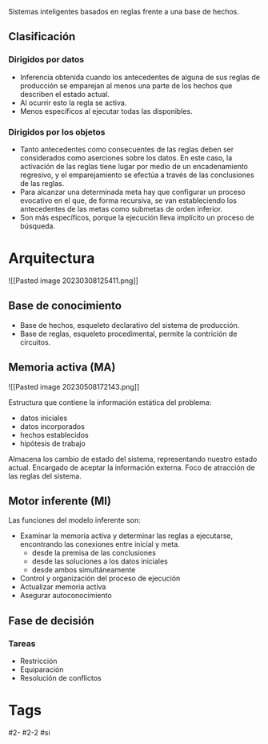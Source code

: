 Sistemas inteligentes basados en reglas frente a una base de hechos.
## Clasificación
### Dirigidos por datos
- Inferencia obtenida cuando los antecedentes de alguna de sus reglas de producción se emparejan al menos una parte de los hechos que describen el estado actual.
- Al ocurrir esto la regla se activa.
- Menos específicos al ejecutar todas las disponibles.

### Dirigidos por los objetos
- Tanto antecedentes como consecuentes de las reglas deben ser considerados como aserciones sobre los datos. En este caso, la activación de las reglas tiene lugar por medio de un encadenamiento regresivo, y el emparejamiento se efectúa a través de las conclusiones de las reglas.
- Para alcanzar una determinada meta hay que configurar un proceso evocativo en el que, de forma recursiva, se van estableciendo los antecedentes de las metas como submetas de orden inferior.
- Son más específicos, porque la ejecución lleva implícito un proceso de búsqueda.

# Arquitectura

![[Pasted image 20230308125411.png]]

## Base de conocimiento
- Base de hechos, esqueleto declarativo del sistema de producción.
- Base de reglas, esqueleto procedimental, permite la contrición de circuitos.
## Memoria activa (MA)

![[Pasted image 20230508172143.png]]

Estructura que contiene la información estática del problema:
- datos iniciales
- datos incorporados
- hechos establecidos
- hipótesis de trabajo

Almacena los cambio de estado del sistema, representando nuestro estado actual.
Encargado de aceptar la información externa.
Foco de atracción de las reglas del sistema.
## Motor inferente (MI)
Las funciones del modelo inferente son:
- Examinar la memoria activa y determinar las reglas a ejecutarse, encontrando las conexiones entre inicial y meta.
	- desde la premisa de las conclusiones
	- desde las soluciones a los datos iniciales
	- desde ambos simultáneamente
- Control y organización del proceso de ejecución
- Actualizar memoria activa
- Asegurar autoconocimiento

## Fase de decisión
### Tareas
- Restricción
- Equiparación
- Resolución de conflictos
# Tags
#2- 
#2-2 
#si